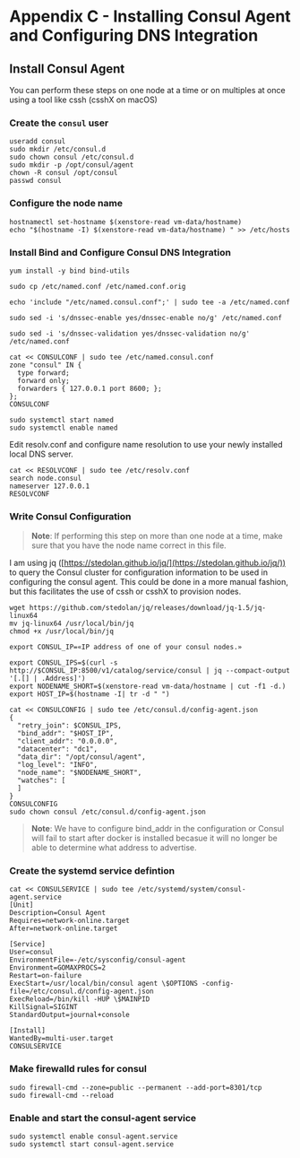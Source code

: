 # Appendix C - Installing Consul Agent and Configuring DNS Integration


## Install Consul Agent

You can perform these steps on one node at a time or on multiples at once using a tool like cssh (csshX on macOS)

### Create the `consul` user

```
useradd consul
sudo mkdir /etc/consul.d
sudo chown consul /etc/consul.d
sudo mkdir -p /opt/consul/agent
chown -R consul /opt/consul
passwd consul
```

### Configure the node name

```
hostnamectl set-hostname $(xenstore-read vm-data/hostname)
echo "$(hostname -I) $(xenstore-read vm-data/hostname) " >> /etc/hosts
```

### Install Bind and Configure Consul DNS Integration

```
yum install -y bind bind-utils

sudo cp /etc/named.conf /etc/named.conf.orig

echo 'include "/etc/named.consul.conf";' | sudo tee -a /etc/named.conf

sudo sed -i 's/dnssec-enable yes/dnssec-enable no/g' /etc/named.conf

sudo sed -i 's/dnssec-validation yes/dnssec-validation no/g' /etc/named.conf

cat << CONSULCONF | sudo tee /etc/named.consul.conf
zone "consul" IN {
  type forward;
  forward only;
  forwarders { 127.0.0.1 port 8600; };
};
CONSULCONF

sudo systemctl start named
sudo systemctl enable named

```

Edit resolv.conf and configure name resolution to use your newly installed local DNS server.

```
cat << RESOLVCONF | sudo tee /etc/resolv.conf
search node.consul
nameserver 127.0.0.1
RESOLVCONF
```

### Write Consul Configuration
>**Note**: If performing this step on more than one node at a time, make sure that you have the node name correct in this file.

I am using jq ([https://stedolan.github.io/jq/](https://stedolan.github.io/jq/)) to query the Consul cluster for configuration information to be used in configuring the consul agent.  This could be done in a more manual fashion, but this facilitates the use of cssh or csshX to provision nodes.

```
wget https://github.com/stedolan/jq/releases/download/jq-1.5/jq-linux64
mv jq-linux64 /usr/local/bin/jq
chmod +x /usr/local/bin/jq
```

```
export CONSUL_IP=«IP address of one of your consul nodes.»

export CONSUL_IPS=$(curl -s http://$CONSUL_IP:8500/v1/catalog/service/consul | jq --compact-output '[.[] | .Address]')
export NODENAME_SHORT=$(xenstore-read vm-data/hostname | cut -f1 -d.)
export HOST_IP=$(hostname -I| tr -d " ")
```

```
cat << CONSULCONFIG | sudo tee /etc/consul.d/config-agent.json
{
  "retry_join": $CONSUL_IPS,
  "bind_addr": "$HOST_IP",
  "client_addr": "0.0.0.0",
  "datacenter": "dc1",
  "data_dir": "/opt/consul/agent",
  "log_level": "INFO",
  "node_name": "$NODENAME_SHORT",
  "watches": [
  ]
}
CONSULCONFIG
sudo chown consul /etc/consul.d/config-agent.json
```

>**Note**: We have to configure bind_addr in the configuration or Consul will fail to start after docker is installed becasue it will no longer be able to determine what address to advertise.


### Create the systemd service defintion

```
cat << CONSULSERVICE | sudo tee /etc/systemd/system/consul-agent.service
[Unit]
Description=Consul Agent
Requires=network-online.target
After=network-online.target

[Service]
User=consul
EnvironmentFile=-/etc/sysconfig/consul-agent
Environment=GOMAXPROCS=2
Restart=on-failure
ExecStart=/usr/local/bin/consul agent \$OPTIONS -config-file=/etc/consul.d/config-agent.json
ExecReload=/bin/kill -HUP \$MAINPID
KillSignal=SIGINT
StandardOutput=journal+console

[Install]
WantedBy=multi-user.target
CONSULSERVICE
```

### Make firewalld rules for consul

```
sudo firewall-cmd --zone=public --permanent --add-port=8301/tcp
sudo firewall-cmd --reload
```


### Enable and start the consul-agent service
```
sudo systemctl enable consul-agent.service
sudo systemctl start consul-agent.service
```
